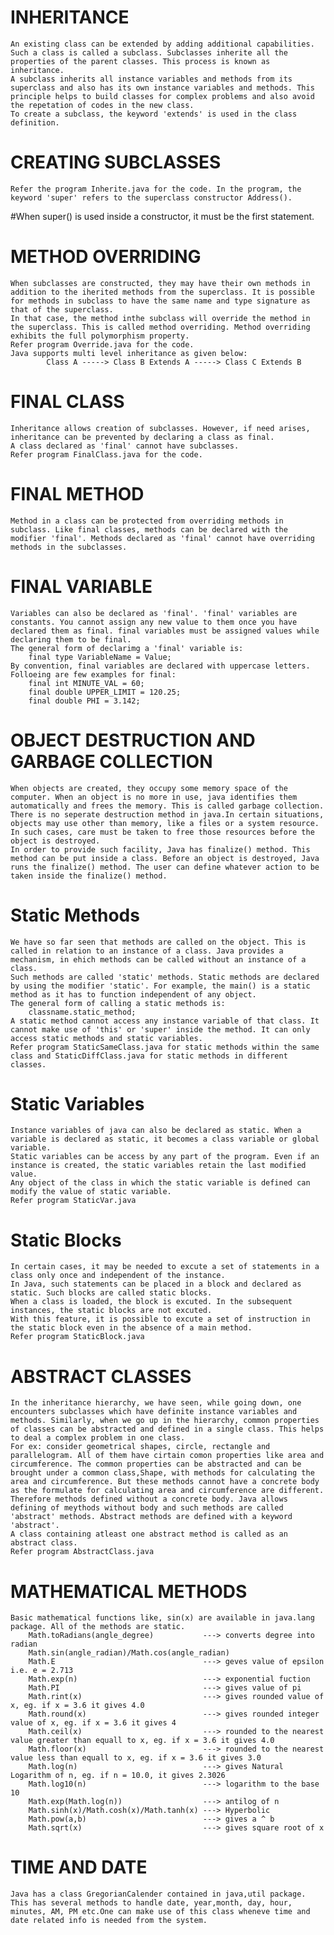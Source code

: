 # INHERITANCE
    An existing class can be extended by adding additional capabilities. Such a class is called a subclass. Subclasses inherite all the properties of the parent classes. This process is known as inheritance.
    A subclass inherits all instance variables and methods from its superclass and also has its own instance variables and methods. This principle helps to build classes for complex problems and also avoid the repetation of codes in the new class. 
    To create a subclass, the keyword 'extends' is used in the class definition.
    
# CREATING SUBCLASSES
    Refer the program Inherite.java for the code. In the program, the keyword 'super' refers to the superclass constructor Address().
   #When super() is used inside a constructor, it must be the first statement.
   
# METHOD OVERRIDING
    When subclasses are constructed, they may have their own methods in addition to the iherited methods from the superclass. It is possible for methods in subclass to have the same name and type signature as that of the superclass. 
    In that case, the method inthe subclass will override the method in the superclass. This is called method overriding. Method overriding exhibits the full polymorphism property.
    Refer program Override.java for the code.
    Java supports multi level inheritance as given below:
            Class A -----> Class B Extends A -----> Class C Extends B
            
# FINAL CLASS
    Inheritance allows creation of subclasses. However, if need arises, inheritance can be prevented by declaring a class as final.
    A class declared as 'final' cannot have subclasses.
    Refer program FinalClass.java for the code.
    
# FINAL METHOD
    Method in a class can be protected from overriding methods in subclass. Like final classes, methods can be declared with the modifier 'final'. Methods declared as 'final' cannot have overriding methods in the subclasses.
    
# FINAL VARIABLE
    Variables can also be declared as 'final'. 'final' variables are constants. You cannot assign any new value to them once you have declared them as final. final variables must be assigned values while declaring them to be final. 
    The general form of declarimg a 'final' variable is:
        final type VariableName = Value;
    By convention, final variables are declared with uppercase letters. Folloeing are few examples for final:
        final int MINUTE_VAL = 60;
        final double UPPER_LIMIT = 120.25;
        final double PHI = 3.142;
        
# OBJECT DESTRUCTION AND GARBAGE COLLECTION
    When objects are created, they occupy some memory space of the computer. When an object is no more in use, java identifies them automatically and frees the memory. This is called garbage collection.
    There is no seperate destruction method in java.In certain situations, objects may use other than memory, like a files or a system resource. In such cases, care must be taken to free those resources before the object is destroyed.
    In order to provide such facility, Java has finalize() method. This method can be put inside a class. Before an object is destroyed, Java runs the finalize() method. The user can define whatever action to be taken inside the finalize() method.
    
# Static Methods
    We have so far seen that methods are called on the object. This is called in relation to an instance of a class. Java provides a mechanism, in ehich methods can be called without an instance of a class.
    Such methods are called 'static' methods. Static methods are declared by using the modifier 'static'. For example, the main() is a static method as it has to function independent of any object.
    The general form of calling a static methods is:
        classname.static_method;
    A static method cannot access any instance variable of that class. It cannot make use of 'this' or 'super' inside the method. It can only access static methods and static variables.
    Refer program StaticSameClass.java for static methods within the same class and StaticDiffClass.java for static methods in different classes.
    
# Static Variables
    Instance variables of java can also be declared as static. When a variable is declared as static, it becomes a class variable or global variable.
    Static variables can be access by any part of the program. Even if an instance is created, the static variables retain the last modified value.
    Any object of the class in which the static variable is defined can modify the value of static variable. 
    Refer program StaticVar.java
    
# Static Blocks
    In certain cases, it may be needed to excute a set of statements in a class only once and independent of the instance.
    In Java, such statements can be placed in a block and declared as static. Such blocks are called static blocks. 
    When a class is loaded, the block is excuted. In the subsequent instances, the static blocks are not excuted. 
    With this feature, it is possible to excute a set of instruction in the static block even in the absence of a main method.
    Refer program StaticBlock.java
    
# ABSTRACT CLASSES
    In the inheritance hierarchy, we have seen, while going down, one encounters subclasses which have definite instance variables and methods. Similarly, when we go up in the hierarchy, common properties of classes can be abstracted and defined in a single class. This helps to deal a complex problem in one class.
    For ex: consider geometrical shapes, circle, rectangle and parallelogram. All of them have cirtain comon properties like area and circumference. The common properties can be abstracted and can be brought under a common class,Shape, with methods for calculating the area and circumference. But these methods cannot have a concrete body as the formulate for calculating area and circumference are different.
    Therefore methods defined without a concrete body. Java allows defining of meythods without body and such methods are called 'abstract' methods. Abstract methods are defined with a keyword 'abstract'. 
    A class containing atleast one abstract method is called as an abstract class.
    Refer program AbstractClass.java
    
# MATHEMATICAL METHODS
    Basic mathematical functions like, sin(x) are available in java.lang package. All of the methods are static.
        Math.toRadians(angle_degree)           ---> converts degree into radian
        Math.sin(angle_radian)/Math.cos(angle_radian)
        Math.E                                 ---> geves value of epsilon i.e. e = 2.713
        Math.exp(n)                            ---> exponential fuction
        Math.PI                                ---> gives value of pi
        Math.rint(x)                           ---> gives rounded value of x, eg. if x = 3.6 it gives 4.0
        Math.round(x)                          ---> gives rounded integer value of x, eg. if x = 3.6 it gives 4
        Math.ceil(x)                           ---> rounded to the nearest value greater than equall to x, eg. if x = 3.6 it gives 4.0
        Math.floor(x)                          ---> rounded to the nearest value less than equall to x, eg. if x = 3.6 it gives 3.0
        Math.log(n)                            ---> gives Natural Logarithm of n, eg. if n = 10.0, it gives 2.3026
        Math.log10(n)                          ---> logarithm to the base 10
        Math.exp(Math.log(n))                  ---> antilog of n
        Math.sinh(x)/Math.cosh(x)/Math.tanh(x) ---> Hyperbolic
        Math.pow(a,b)                          ---> gives a ^ b
        Math.sqrt(x)                           ---> gives square root of x
        
# TIME AND DATE
    Java has a class GregorianCalender contained in java,util package. This has several methods to handle date, year,month, day, hour, minutes, AM, PM etc.One can make use of this class wheneve time and date related info is needed from the system.
        

